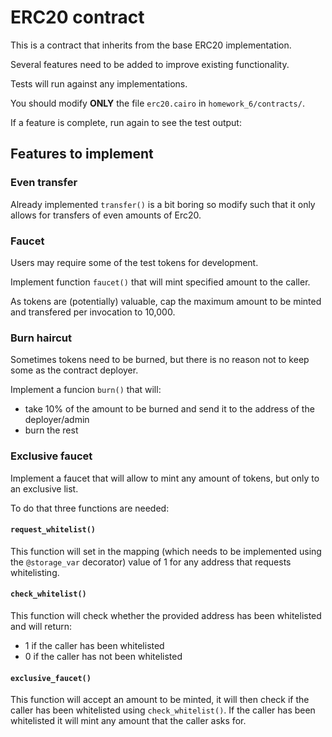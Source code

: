 # ERC20 contract

This is a contract that inherits from the base ERC20 implementation.

Several features need to be added to improve existing functionality.

Tests will run against any implementations.

You should modify **ONLY** the file `erc20.cairo` in `homework_6/contracts/`.

If a feature is complete, run again to see the test output:

## Features to implement

### Even transfer

Already implemented `transfer()` is a bit boring so modify such that it only allows for transfers of even amounts of Erc20.

### Faucet

Users may require some of the test tokens for development.

Implement function `faucet()` that will mint specified amount to the caller.

As tokens are (potentially) valuable, cap the maximum amount to be minted and transfered per invocation to 10,000.

### Burn haircut

Sometimes tokens need to be burned, but there is no reason not to keep some as the contract deployer.

Implement a funcion `burn()` that will:

- take 10% of the amount to be burned and send it to the address of the deployer/admin
- burn the rest

### Exclusive faucet

Implement a faucet that will allow to mint any amount of tokens, but only to an exclusive list.

To do that three functions are needed:

#### `request_whitelist()`

This function will set in the mapping (which needs to be implemented using the `@storage_var` decorator) value of 1 for any address that requests whitelisting.

#### `check_whitelist()`

This function will check whether the provided address has been whitelisted and will return:

- 1 if the caller has been whitelisted
- 0 if the caller has not been whitelisted

#### `exclusive_faucet()`

This function will accept an amount to be minted, it will then check if the caller has been whitelisted using `check_whitelist()`. If the caller has been whitelisted it will mint any amount that the caller asks for.
